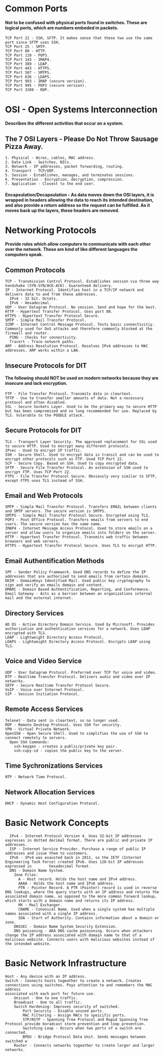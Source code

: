 # Common Ports 
#### Not to be confused with physical ports found in switches. These are logical ports, which are numbers embeded in packets.
    TCP Port 22 - SSH, SFTP. It makes sense that these two use the same port since SFTP uses SSH.
    TCP Port 25 - SMTP.
    TCP Port 80 - HTTP.
    TCP Port 110 - POP3.
    TCP Port 143 - IMAP4.
    TCP Port 389 - LDAP.
    TCP Port 443 - HTTPS.
    TCP Port 587 - SMTPS.
    TCP Port 636 - LDAPS.
    TCP Port 993 - IMAP (secure version).
    TCP Port 995 - POP3 (secure version).
    TCP Port 3389 - RDP.
# OSI - Open Systems Interconnection
#### Describes the different activities that occur on a system.
## The 7 OSI Layers - Please Do Not Throw Sausage Pizza Away.
    1. Physical - Wires, cables, MAC address.
    2. Data Link - Switches, NICs.
    3. Network - IP addresses, packet forwarding, routing.
    4. Transport - TCP/UDP.
    5. Session - Establishes, manages, and terminates sessions.
    6. Presentation - Encryption, decryption, compression.
    7. Application - Closest to the end user.
#### Encapsulation/Decapsulation - As data moves down the OSI layers, it is wrapped in headers allowing the data to reach its intended destination, and also provide a return address so the request can be fulfilled. As it moves back up the layers, these headers are removed.
# Networking Protocols
#### Provide rules which allow computers to communicate with each other over the network. These are kind of like different languages the computers speak.
## Common Protocols
    TCP - Transmission Control Protocol. Establishes session via three way handshake (SYN-SYN/ACK-ACK). Guarenteed delivery.
    IP - Internet Protocol. Identifies host in a TCP/IP network and delivers data to and from these addresses.
      IPv4 - 32 bit. Octets.
      IPv6 - Hexadecimal.
    UDP - User Datagram Protocol. No session. Send and hope for the best.
    HTTP - Hypertext Transfer Protocol. Uses port 80.
    HTTPS - Hypertext Transfer Protocol Secure.
    SMTP - Simple Mail Transfer Protocol.
    ICMP - Internet Control Message Protocol. Tests basic connectivitiy. Commonly used for DoS attacks and therefore commonly blocked at the         firewall and router.
      PING - Checks for connectivity.
      Tracert - Trace network paths.
    ARP - Address Resolution Protocol. Resolves IPv4 addresses to MAC addresses. ARP works within a LAN.
## Insecure Protocols for DIT
#### The following should NOT be used on modern networks because they are insecure and lack encryption.
    FTP - File Transfer Protocol. Transmits data in cleartext.
    TFTP - Use to transfer smaller amounts of data. Not a necessary protocol and often disabled.
    SSL - Secure Sockets Layer. Used to be the primary way to secure HTTP but has been compromised and no long recommended for use. Replaced by      TLS. Vulerable to the POODLE attack.
## Secure Protocols for DIT
    TLS - Transport Layer Security. The approved replacement for SSL used to secure HTTP. Used to encrypt many different protocols.
    IPsec - Used to encrypt IP traffic.
    SSH - Secure Shell. Used to encrypt data in transit and can be used to encrypt other protocols such as FTP. Used TCP Port 22.
    SCP - Secure Copy. Based on SSH. Used to copy encrypted data.
    SFTP - Secure File Transfer Protocol. An extension of SSH used to encrypt FTP. Uses TCP Port 22.
    FTPS - File Transfer Protocol Secure. Obviously very similar to SFTP, except FTPS uses TLS instead of SSH.
## Email and Web Protocols
    SMTP - Simple Mail Transfer Protocol. Transfers EMAIL between clients and SMTP servers. The secure version is SMTPS.
    SMTPS - Simple Mail Transfer Protocol Secure. Encrypted using TLS.
    POP3 - Post Office Protocol. Transfers emails from servers to end users. The secure version has the same name.
    IMAP4 - Internet Message Access Protocol. Used to store emails on a server and allow users to organize emails into folders on the server.
    HTTP - Hypertext Transfer Protocol. Transmits web traffic between browsers and web servers.
    HTTPS - Hypertext Transfer Protocol Secure. Uses TLS to encrypt HTTP.
## Email Authentification Methods
    SPF - Sender Policy Framework. Used DNS records to define the IP addresses that are authorized to send emails from certain domains.
    DKIM - DomainKeys Identified Mail. Used public key cryptography to sign and verify an emails domain and content.
    DMARC - Domain Based Authentification, Reporting, and Conformance.
    Email Gateway - Acts as a barrier between an organizations internal mail and the external internet.
## Directory Services
    AD DS - Active Directory Domain Service. Used by Microsoft. Provides authorization and authentication services for a network. Uses LDAP          encrypted with TLS.
    LDAP - Lightweight Directory Access Protocol.
    LDAPS - Lightweight Directory Access Protocol. Encrypts LDAP using TLS.
## Voice and Video Service
    UDP - User Datagram Protocol. Preferred over TCP for voice and video.
    RTP - Realtime Transfer Protocol. Delivers audio and video over IP networks.
    SRTP - Secure Realtime Transfer Protocol Secure.
    VoIP - Voice over Internet Protocol.
    SIP - Session Initiation Protocol.
## Remote Access Services
    Telenet - Data sent in cleartext, so no longer used.
    RDP - Remote Desktop Protocol. Uses SSH for security.
    VPN - Virtual Private Network.
    OpenSSH - Open Secure Shell. Used to simplifies the use of SSH to connect remotely to servers.
      Open SSH Commands:
        ssh-keygen - creates a public/private key pair.
        ssh-copy-id - copies the public key to the server.
## Time Sychronizations Services
    NTP - Network Time Protocol.
## Network Allocation Services
    DHCP - Dynamic Host Configuration Protocol.
# Basic Network Concepts
      IPv4 - Internet Protocol Version 4. Uses 32-bit IP addresses expresses in dotted decimal format. There are public and private IP addresses.
      ISP - Internet Service Provider. Purchase a range of public IP addresses and issue them to customers.
      IPv6 - IPv4 was exausted back in 2011, so the IETF (Internet Engineering Task Force) created IPv6. Uses 128-bit IP addresses expressed in        hexadecimal format.
      DNS - Domain Name System.
        Zone Files:
          A - Host record. Holds the host name and IPv4 address.
          AAAA - Holds the host name and IPv6 address.
          PTR - Pointer Record. A PTR (Pointer) record is used in reverse DNS lookups, where the query starts with an IP address and returns the associated domain name, as opposed to the more common forward lookup, which starts with a domain name and returns its IP address.
          MX - Mail Exchanger.
          CNAME - Cononical Name. Used when a single system has multiple names associated with a single IP address.
          SOA - Start of Authority. Contains information about a domain or zone.
        DNSSEC - Domain Name System Security Extension. 
        DNS poisoning - AKA DNS cache poinsoning. Occurs when attackers change the IP address associated with domain name to that of a malicious website. Connects users with malicious websites instead of the intended website.
# Basic Network Infrastructure
    Host - Any device with an IP address.
    Switch - Connects hosts togeather to create a network. Creates connections using switches. Pays attention to and remembers the MAC address 
    associated with each port for future use.
        Unicast - One to one traffic.
        Broadcast - One to all traffic.
        Switch Hardening: Improves security of switched.
            Port Security - Disable unused ports.
            MAC Filtering - Assign MACs to speicific ports.
            STP/RSTP - Spanning Tree Protocol and Rapid Spanning Tree Protocol provide boradcast storm prevention and loop prevention.
            Switching Loop - Occurs when two ports of a switch are connected.
            BPDU - Bridge Protocol Data Unit. Sends messages between switched w
        Router - Connects networks togeather to create larger and larger networks.
        
